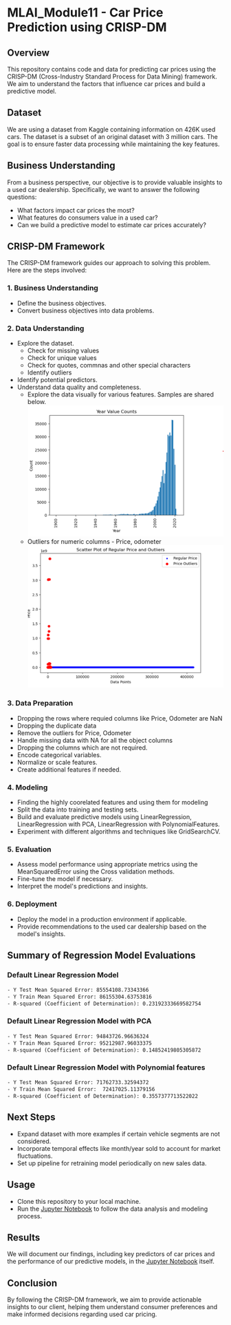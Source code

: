 # MLAI_Module11 - Car Price Prediction using CRISP-DM

## Overview
This repository contains code and data for predicting car prices using the CRISP-DM (Cross-Industry Standard Process for Data Mining) framework. We aim to understand the factors that influence car prices and build a predictive model.

## Dataset
We are using a dataset from Kaggle containing information on 426K used cars. The dataset is a subset of an original dataset with 3 million cars. The goal is to ensure faster data processing while maintaining the key features.

## Business Understanding
From a business perspective, our objective is to provide valuable insights to a used car dealership. Specifically, we want to answer the following questions:
- What factors impact car prices the most?
- What features do consumers value in a used car?
- Can we build a predictive model to estimate car prices accurately?

## CRISP-DM Framework
The CRISP-DM framework guides our approach to solving this problem. Here are the steps involved:

### 1. Business Understanding
   - Define the business objectives.    
   - Convert business objectives into data problems.

### 2. Data Understanding
   - Explore the dataset.
     - Check for missing values
     - Check for unique values
     - Check for quotes, commnas and other special characters
     - Identify outliers
   - Identify potential predictors.
   - Understand data quality and completeness.
     - Explore the data visually for various features. Samples are shared below. 
     ![Yearvaluecounts](images/yearvaluecount.png)
     - Outliers for numeric columns - Price, odometer
     ![PriceOutliers](images/priceoutlier.png)
     

### 3. Data Preparation
   - Dropping the rows where requied columns like Price, Odometer are NaN
   - Dropping the duplicate data
   - Remove the outliers for Price, Odometer
   - Handle missing data with NA for all the object columns
   - Dropping the columns which are not required.
   - Encode categorical variables.
   - Normalize or scale features.
   - Create additional features if needed.

### 4. Modeling
   - Finding the highly coorelated features and using them for modeling
   - Split the data into training and testing sets.
   - Build and evaluate predictive models using LinearRegression, LinearRegression with PCA, LinearRegression with PolynomialFeatures.
   - Experiment with different algorithms and techniques like GridSearchCV.
   
### 5. Evaluation
   - Assess model performance using appropriate metrics using the MeanSquaredError using the Cross validation methods.
   - Fine-tune the model if necessary.
   - Interpret the model's predictions and insights.

### 6. Deployment
   - Deploy the model in a production environment if applicable.
   - Provide recommendations to the used car dealership based on the model's insights.

## Summary of Regression Model Evaluations

### Default Linear Regression Model
    - Y Test Mean Squared Error: 85554108.73343366
    - Y Train Mean Squared Error: 86155304.63753816
    - R-squared (Coefficient of Determination): 0.23192333669582754  

### Default Linear Regression Model with PCA
    - Y Test Mean Squared Error: 94843726.96636324
    - Y Train Mean Squared Error: 95212987.96033375
    - R-squared (Coefficient of Determination): 0.14852419805305872
  
### Default Linear Regression Model with Polynomial features
    - Y Test Mean Squared Error: 71762733.32594372
    - Y Train Mean Squared Error:  72417025.11379156
    - R-squared (Coefficient of Determination): 0.3557377713522022

## Next Steps
   - Expand dataset with more examples if certain vehicle segments are not considered.
   - Incorporate temporal effects like month/year sold to account for market fluctuations.
   - Set up pipeline for retraining model periodically on new sales data.

## Usage
- Clone this repository to your local machine.
- Run the  [Jupyter Notebook](https://github.com/jainipallavi102210/MLAI_Module11/blob/main/carprediction.ipynb) to follow the data analysis and modeling process.

## Results
We will document our findings, including key predictors of car prices and the performance of our predictive models, in the [Jupyter Notebook](https://github.com/jainipallavi102210/MLAI_Module11/blob/main/carprediction.ipynb) itself.

## Conclusion
By following the CRISP-DM framework, we aim to provide actionable insights to our client, helping them understand consumer preferences and make informed decisions regarding used car pricing.



